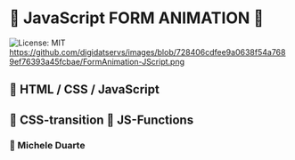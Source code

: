 # 🌠  JavaScript FORM ANIMATION  🌠  
![License: MIT](https://img.shields.io/badge/License-MIT-green.svg)   
https://github.com/digidatservs/images/blob/728406cdfee9a0638f54a7689ef76393a45fcbae/FormAnimation-JScript.png

## 📂 HTML / CSS / JavaScript
## 🔖 CSS-transition 🔖 JS-Functions
### 🔧 Michele Duarte
